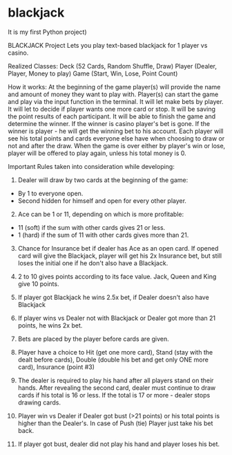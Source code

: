 # blackjack

It is my first Python project)

BLACKJACK Project
Lets you play text-based blackjack for 1 player vs casino.

Realized Classes:
Deck (52 Cards, Random Shuffle, Draw)
Player (Dealer, Player, Money to play)
Game (Start, Win, Lose, Point Count)

How it works:
At the beginning of the game player(s) will provide the name
and amount of money they want to play with.
Player(s) can start the game and play via the input function
in the terminal.
It will let make bets by player.
It will let to decide if player wants one more card or stop.
It will be saving the point results of each participant.
It will be able to finish the game and determine the winner.
If the winner is casino player's bet is gone.
If the winner is player - he will get the winning bet to his account.
Each player will see his total points and cards everyone
else have when choosing to draw or not and after the draw.
When the game is over either by player's win or lose, player will
be offered to play again, unless his total money is 0.

Important Rules taken into consideration while developing:

1) Dealer will draw by two cards at the beginning of the game:
- By 1 to everyone open.
- Second hidden for himself and open for every other player.

2) Ace can be 1 or 11, depending on which is more profitable:
- 11 (soft) if the sum with other cards gives 21 or less.
- 1 (hard) if the sum of 11 with other cards gives more than 21.

3) Chance for Insurance bet if dealer has Ace as an open card.
If opened card will give the Blackjack, player will get his 2x
Insurance bet, but still loses the initial one if he don't also
have a Blackjack.

4) 2 to 10 gives points according to its face value.
Jack, Queen and King give 10 points.

5) If player got Blackjack he wins 2.5x bet, if Dealer doesn't
also have Blackjack 

6) If player wins vs Dealer not with Blackjack or Dealer got
more than 21 points, he wins 2x bet.

7) Bets are placed by the player before cards are given.

8) Player have a choice to Hit (get one more card), Stand (stay
with the dealt before cards), Double (double his bet and get only
ONE more card), Insurance (point #3)

9) The dealer is required to play his hand after all players stand
on their hands. After revealing the second card, dealer must
continue to draw cards if his total is 16 or less. If the total
is 17 or more - dealer stops drawing cards.

10) Player win vs Dealer if Dealer got bust (>21 points) or his
total points is higher than the Dealer's. In case of Push (tie)
Player just take his bet back.

11) If player got bust, dealer did not play his hand and player
loses his bet.
